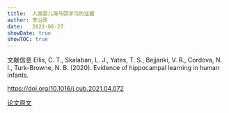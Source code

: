 ```yaml
---
title:  人类婴儿海马回学习的证据
author: 李沿孜
date:   2021-06-27
showDate: true 
showTOC: true
---
```

文献信息 Ellis, C. T., Skalaban, L. J., Yates, T. S., Bejjanki, V. R., Cordova, N. I., Turk-Browne, N. B. (2020). Evidence of hippocampal learning in human infants.

https://doi.org/10.1016/j.cub.2021.04.072

[论文原文](../Source_Files/2021-06-27-LYZ2.pdf)



